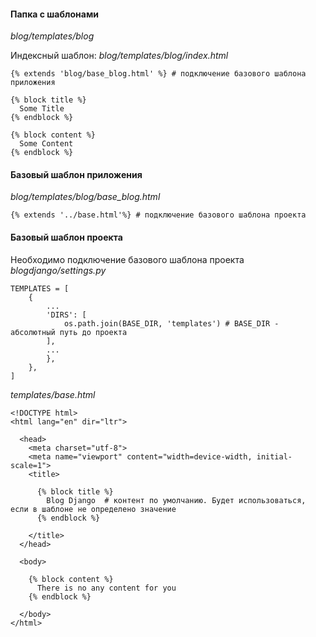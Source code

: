 #### Папка с шаблонами

 _blog/templates/blog_

Индексный шаблон: _blog/templates/blog/index.html_
```
{% extends 'blog/base_blog.html' %} # подключение базового шаблона приложения

{% block title %}
  Some Title
{% endblock %}

{% block content %}
  Some Content
{% endblock %}
```

#### Базовый шаблон приложения

_blog/templates/blog/base_blog.html_
```
{% extends '../base.html'%} # подключение базового шаблона проекта
```

#### Базовый шаблон проекта

Необходимо подключение базового шаблона проекта
_blogdjango/settings.py_
```
TEMPLATES = [
    {
        ...
        'DIRS': [
            os.path.join(BASE_DIR, 'templates') # BASE_DIR - абсолютный путь до проекта
        ],
        ...
        },
    },
]
```

_templates/base.html_

```
<!DOCTYPE html>
<html lang="en" dir="ltr">

  <head>
    <meta charset="utf-8">
    <meta name="viewport" content="width=device-width, initial-scale=1">
    <title>

      {% block title %}
        Blog Django  # контент по умолчанию. Будет использоваться, если в шаблоне не определено значение
      {% endblock %}

    </title>
  </head>

  <body>

    {% block content %}
      There is no any content for you
    {% endblock %}

  </body>
</html>

```

